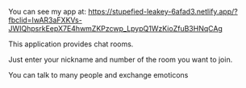 You can see my app at: https://stupefied-leakey-6afad3.netlify.app/?fbclid=IwAR3aFXKVs-JWIQhpsrkEepX7E4hwmZKPzcwp_LpypQ1WzKioZfuB3HNqCAg

This application provides chat rooms. 

Just enter your nickname and number of the room you want to join. 

You can talk to many people and exchange emoticons
